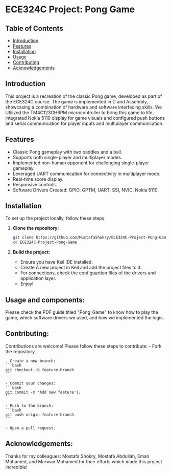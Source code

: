 # ECE324C Project: Pong Game

## Table of Contents
- [Introduction](#introduction)
- [Features](#features)
- [Installation](#installation)
- [Usage](#usage)
- [Contributing](#contributing)
- [Acknowledgements](#acknowledgements)

## Introduction
This project is a recreation of the classic Pong game, developed as part of the ECE324C course. The game is implemented in C and Assembly, showcasing a combination of hardware and software interfacing skills. We Utilized the TM4C123GH6PM microcontroller to bring this game to life, integrated Nokia 5110 display for game visuals and configured push buttons and serial communication for player inputs and multiplayer communication.

## Features
- Classic Pong gameplay with two paddles and a ball.
- Supports both single-player and multiplayer modes.
- Implemented non-human opponent for challenging single-player gameplay.
- Leveraged UART communication for connectivity in multiplayer mode.
- Real-time score display.
- Responsive controls.
- Software Drivers Created:  GPIO, GPTM, UART, SSI, NVIC, Nokia 5110

## Installation
To set up the project locally, follow these steps:

1. **Clone the repository:**
    ```bash
    git clone https://github.com/MustafaShokry/ECE324C-Project-Pong-Game.git
    cd ECE324C-Project-Pong-Game
    ```

2. **Build the project:**
    - Ensure you have Keil IDE installed.
    - Create A new project in Keil and add the project files to it.
    - For connections, check the configuartion files of the drivers and application layer.
    - Enjoy!

## Usage and components:
Please check the PDF guide titled "Pong_Game" to know how to play the game, which software drivers we used, and how we implemented the logic. 

## Contributing:
Contributions are welcome! Please follow these steps to contribute:
    - Fork the repository.
    
    - Create a new branch:
    ```bash
    git checkout -b feature-branch
    ```
    
    - Commit your changes:
    ```bash
    git commit -m 'Add new feature').
    ```
    
    - Push to the branch:
    ```bash
    git push origin feature-branch
    ```
    
    - Open a pull request.

## Acknowledgements:
Thanks for my colleagues: Mostafa Shokry, Mostafa Abdullah, Eman Mohamed, and Marwan Mohamed for their efforts which made this project incredible!

